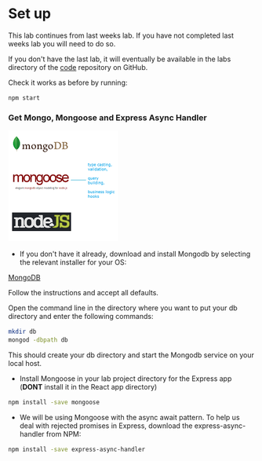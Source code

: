 # Set up

This lab continues from last weeks lab. If you have not completed last weeks lab you will need to do so.

If you don't have the last lab, it will eventually be available in the labs directory of the  [code](https://github.com/wit-computing/wad2-examples-2019.git) repository on GitHub.

Check it works as before by running:

```
npm start
```

### Get Mongo, Mongoose and Express Async Handler

![Mongoose](./img/download.png)

+ If you don't have it already, download and install Mongodb by selecting the relevant installer for your OS:

[MongoDB](https://www.mongodb.com/download-center?jmp=nav#community)

Follow the instructions and accept all defaults.

Open the  command line in the directory where you want to put your db directory and enter the following commands:

```bash
mkdir db
mongod -dbpath db
```

This should create your db directory and start the Mongodb service on your local host.

+ Install Mongoose in your lab project directory for the Express app (**DONT** install it in the React app directory) 

```bash
npm install -save mongoose
```

+ We will be using Mongoose with the async await pattern. To help us deal with rejected promises in Express, download the express-async-handler from NPM:

```bash
npm install -save express-async-handler
```
